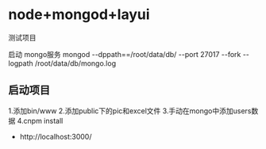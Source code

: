 # node+mongod+layui

测试项目


启动  mongo服务 mongod --dppath==/root/data/db/ --port 27017 --fork --logpath /root/data/db/mongo.log

## 启动项目
1.添加bin/www
2.添加public下的pic和excel文件
3.手动在mongo中添加users数据
4.cnpm install
- http://localhost:3000/